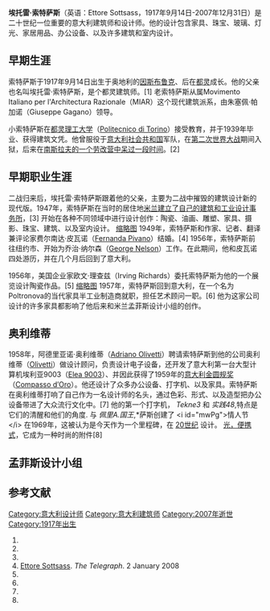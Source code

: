 **埃托雷·索特萨斯**（英语：Ettore Sottsass，1917年9月14日-2007年12月31日）是二十世纪一位重要的意大利建筑师和设计师。他的设计包含家具、珠宝、玻璃、灯光、家居用品、办公设备、以及许多建筑和室内设计。

## 早期生涯

索特萨斯于1917年9月14日出生于奥地利的[因斯布鲁克](../Page/因斯布鲁克.md "wikilink")、后在[都灵](../Page/都灵.md "wikilink")成长。他的父亲也名叫埃托雷·索特萨斯，是个都灵建筑师。\[1\] 老索特萨斯从属Movimento Italiano per l'Architectura Razionale（MIAR）这个现代建筑派系，由朱塞佩·帕加诺（Giuseppe Gagano）领导。

小索特萨斯在[都灵理工大学](../Page/都灵理工大学.md "wikilink")（[Politecnico di Torino](../Page/都灵理工大学.md "wikilink")）接受教育，并于1939年毕业、获得建筑文凭。他曾服役于[意大利社会共和国](../Page/意大利社会共和国.md "wikilink")军队，在[第二次世界大战](../Page/第二次世界大战.md "wikilink")期间入狱，后来在[南斯拉夫的一个劳改营中呆过一段时间](https://zh.wikipedia.org/wiki/南斯拉夫 "wikilink")。\[2\]

## 早期职业生涯

二战归来后，埃托雷·索特萨斯跟着他的父亲，主要为二战中摧毁的建筑设计新的现代版。1947年，索特萨斯在当时的居住地[米兰建立了自己的建筑和工业设计事务所](../Page/米蘭.md "wikilink")，\[3\] 开始在各种不同领域中进行设计创作：陶瓷、油画、雕塑、家具、摄影、珠宝、建筑、以及室内设计。 [缩略图](https://zh.wikipedia.org/wiki/File:Ettore_Sottsass_and_Fernanda_Pivano_1969.jpg "fig:缩略图") 1949年，索特萨斯和作家、记者、翻译兼评论家费尔南达·皮瓦诺（[Fernanda Pivano](https://zh.wikipedia.org/wiki/Fernanda_Pivano "wikilink")）结婚。\[4\] 1956年，索特萨斯前往纽约市、开始为乔治·纳尔森（[George Nelson](https://zh.wikipedia.org/wiki/George_Nelson "wikilink")）工作。在此期间，他和皮瓦诺四处游历，并在几个月后回到了意大利。

1956年，美国企业家欧文·理查兹（Irving Richards）委托索特萨斯为他的一个展览设计陶瓷作品。\[5\] [缩略图](https://zh.wikipedia.org/wiki/File:Olivetti-Valentine.jpg "fig:缩略图") 1957年，索特萨斯回到意大利，在一个名为Poltronova的当代家具半工业制造商就职，担任艺术顾问一职。\[6\] 他为这家公司设计的许多家具都影响了他后来和米兰孟菲斯设计小组的创作。

## 奥利维蒂

1958年，阿德里亚诺·奥利维蒂（[Adriano Olivetti](https://zh.wikipedia.org/wiki/Adriano_Olivetti "wikilink")）聘请索特萨斯到他的公司奥利维蒂（[Olivetti](https://zh.wikipedia.org/wiki/Olivetti "wikilink")）做设计顾问，负责设计电子设备，还开发了意大利第一台大型计算机埃利亚9003（[Elea 9003](https://zh.wikipedia.org/wiki/Elea_9003 "wikilink")）、并因此获得了1959年的[意大利金圆规奖](https://zh.wikipedia.org/wiki/意大利金圆规奖 "wikilink")（[Compasso d′Oro](https://zh.wikipedia.org/wiki/Compasso_d′Oro "wikilink")）。他还设计了众多办公设备、打字机、以及家具。索特萨斯在奥利维蒂打响了自己作为一名设计师的名头，通过色彩、形式、以及造型把办公设备带进了大众流行文化中。\[7\] 他的第一个打字机， *Tekne3* 和 *实践48*,特点是它们的清醒和他们的角度. 与 *佩里A.国王*,\*萨斯创建了 \<i id="mwPg"\>情人节\</i\> 在1969年，这被认为是今天作为一个里程碑，在 [20世纪](../Page/20世纪.md "wikilink") 设计。 [光，便携式](http://sales.arte.tv/fiche/994/VALENTINE_-_DESIGN)，它成为一种时尚的附件\[8\]

## 孟菲斯设计小组

## 参考文献

[Category:意大利设计师](https://zh.wikipedia.org/wiki/Category:意大利设计师 "wikilink") [Category:意大利建筑师](https://zh.wikipedia.org/wiki/Category:意大利建筑师 "wikilink") [Category:2007年逝世](https://zh.wikipedia.org/wiki/Category:2007年逝世 "wikilink") [Category:1917年出生](https://zh.wikipedia.org/wiki/Category:1917年出生 "wikilink")

1.
2.
3.
4.  [Ettore Sottsass](https://www.telegraph.co.uk/news/obituaries/1574260/Ettore-Sottsass.html). *The Telegraph*. 2 January 2008
5.
6.
7.
8.
